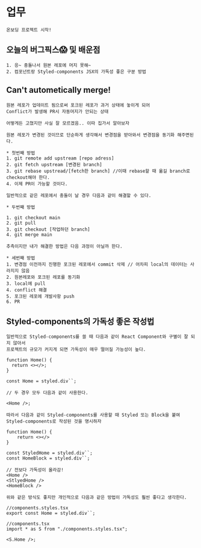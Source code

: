 # 업무

    온보딩 프로젝트 시작!

## 오늘의 버그픽스😱 및 배운점

    1. 응~ 충돌나서 원본 레포에 머지 못해~
    2. 컴포넌트랑 Styled-components JSX의 가독성 좋은 구분 방법

## Can't autometically merge!

    원본 레포가 업데이트 됨으로써 포크된 레포가 과거 상태에 놓이게 되어
    Conflict가 발생해 PR시 자동머지가 안되는 상태

    어떻게든 고쳤지만 사실 잘 모르겠음.. 이따 집가서 알아보자

    원본 레포가 변경된 것이므로 단순하게 생각해서 변경점을 받아와서 변경점을 동기화 해주면된다.

    * 첫번째 방법
    1. git remote add upstream [repo adress]
    2. git fetch upstream [변경된 branch]
    3. git rebase upstread/[fetch한 branch] //이때 rebase할 때 옮길 branch로 checkout해야 한다.
    4. 이제 PR이 가능할 것이다.

    일반적으로 같은 레포에서 충돌이 날 경우 다음과 같이 해결할 수 있다.

    * 두번째 방법

    1. git checkout main
    2. git pull
    3. git checkout [작업하던 branch]
    4. git merge main

    추측이지만 내가 해결한 방법은 다음 과정이 아닐까 한다.

    * 세번째 방법
    1. 변경점 이전까지 진행한 포크된 레포에서 commit 삭제 // 어차피 local의 데이터는 사라지지 않음
    2. 원본레포와 포크된 레포를 동기화
    3. local에 pull
    4. conflict 해결
    5. 포크된 레포에 개발사항 push
    6. PR

## Styled-components의 가독성 좋은 작성법

    일반적으로 Styled-components를 쓸 때 다음과 같이 React Component와 구별이 잘 되지 않아서
    프로젝트의 규모가 커지게 되면 가독성이 매우 떨어질 가능성이 높다.

```tsx
function Home() {
  return <></>;
}

const Home = styled.div``;

// 두 경우 모두 다음과 같이 사용한다.

<Home />;
```

    따라서 다음과 같이 Styled-components를 사용할 때 Styled 또는 Block을 붙여
    Styled-components로 작성된 것을 명시하자

```tsx
function Home() {
    return <></>
}

const StyledHome = styled.div``;
const HomeBlock = styled.div``;

// 전보다 가독성이 올라감!
<Home />
<StlyedHome />
<HomeBlock />
```

    위와 같은 방식도 좋지만 개인적으로 다음과 같은 방법이 가독성도 훨씬 좋다고 생각한다.

```tsx
//components.styles.tsx
export const Home = styled.div``;
```

```tsx
//components.tsx
import * as S from "./components.styles.tsx";

<S.Home />;
```
